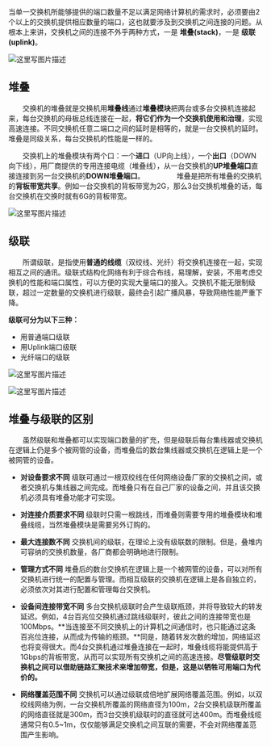 当单一交换机所能够提供的端口数量不足以满足网络计算机的需求时，必须要由2个以上的交换机提供相应数量的端口，这也就要涉及到交换机之间连接的问题。从根本上来讲，交换机之间的连接不外乎两种方式，一是 **堆叠(stack)**，一是 **级联(uplink)**。

![这里写图片描述](https://img-note.langyastudio.com/20210707154729.jpeg?x-oss-process=style/watermark)



## 堆叠

　　交换机的堆叠就是交换机用**堆叠线**通过**堆叠模块**把两台或多台交换机连接起来，每台交换机的母板总线连接在一起，**将它们作为一个交换机使用和治理**，实现高速连接。不同交换机任意二端口之间的延时是相等的，就是一台交换机的延时。堆叠是同级关系，每台交换机的性能是一样的。

　　交换机上的堆叠模块有两个口：一个**进口**（UP向上线），一个**出口**（DOWN向下线），用厂商提供的专用连接电缆（堆叠线），从一台交换机的**UP堆叠端口**直接连接到另一台交换机的**DOWN堆叠端口**。
　　
　　堆叠是把所有堆叠的交换机的**背板带宽共享**。例如一台交换机的背板带宽为2G，那么3台交换机堆叠的话，每台交换机在交换时就有6G的背板带宽。

![这里写图片描述](https://img-note.langyastudio.com/20210707154737.jpeg?x-oss-process=style/watermark)　　



## 级联

　　所谓级联，是指使用**普通的线缆**（双绞线、光纤）将交换机连接在一起，实现相互之间的通讯。级联式结构化网络有利于综合布线，易理解，安装，不用考虑交换机的性能和端口属性，可以方便的实现大量端口的接入。交换机不能无限制级联，超过一定数量的交换机进行级联，最终会引起广播风暴，导致网络性能严重下降。

**级联可分为以下三种：**

- 用普通端口级联
- 用Uplink端口级联
- 光纤端口的级联

![这里写图片描述](https://img-note.langyastudio.com/20210707154743.png?x-oss-process=style/watermark)

![这里写图片描述](https://img-note.langyastudio.com/20210707154748.png?x-oss-process=style/watermark)　　



## 堆叠与级联的区别

　　虽然级联和堆叠都可以实现端口数量的扩充，但是级联后每台集线器或交换机在逻辑上仍是多个被网管的设备，而堆叠后的数台集线器或交换机在逻辑上是一个被网管的设备。

- **对设备要求不同**
级联可通过一根双绞线在任何网络设备厂家的交换机之间，或者交换机与集线器之间完成。而堆叠只有在自己厂家的设备之间，并且该交换机必须具有堆叠功能才可实现。

- **对连接介质要求不同**
级联时只需一根跳线，而堆叠则需要专用的堆叠模块和堆叠线缆，当然堆叠模块是需要另外订购的。

- **最大连接数不同**
交换机间的级联，在理论上没有级联数的限制。但是，叠堆内可容纳的交换机数量，各厂商都会明确地进行限制。

- **管理方式不同**
堆叠后的数台交换机在逻辑上是一个被网管的设备，可以对所有交换机进行统一的配置与管理。而相互级联的交换机在逻辑上是各自独立的，必须依次对其进行配置和管理每台交换机。

- **设备间连接带宽不同**
多台交换机级联时会产生级联瓶颈，并将导致较大的转发延迟。例如，4台百兆位交换机通过跳线级联时，彼此之间的连接带宽也是100Mbps。**当连接至不同交换机上的计算机之间通信时，也只能通过这条百兆位连接，从而成为传输的瓶颈。**同是，随着转发次数的增加，网络延迟也将变得很大。而4台交换机通过堆叠连接在一起时，堆叠线缆将能提供高于1Gbps的背板带宽，从而可以实现所有交换机之间的高速连接。**尽管级联时交换机之间可以借助链路汇聚技术来增加带宽，但是，这是以牺牲可用端口为代价的。**

-  **网络覆盖范围不同**
交换机可以通过级联成倍地扩展网络覆盖范围。例如，以双绞线网络为例，一台交换机所覆盖的网络直径为100m，2台交换机级联所覆盖的网络直径就是300m，而3台交换机级联时的直径就可达400m。而堆叠线缆通常只有0.5~1m，仅仅能够满足交换机之间互联的需要，不会对网络覆盖范围产生影响。